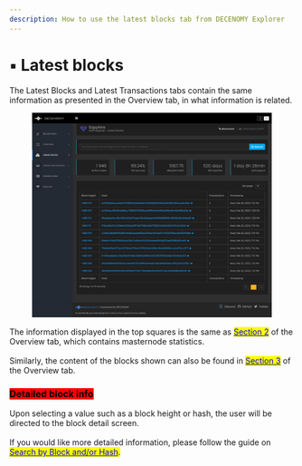 ```yaml
---
description: How to use the latest blocks tab from DECENOMY Explorer
---
```


# ▪ Latest blocks

The Latest Blocks and Latest Transactions tabs contain the same information as presented in the Overview tab, in what information is related.

<figure><img src="../../.gitbook/assets/Explorer latest blocks.jpg" alt=""><figcaption></figcaption></figure>

The information displayed in the top squares is the same as [<mark style="color:blue;">Section 2</mark>](overview.md#section-2) of the Overview tab, which contains masternode statistics.\
\
Similarly, the content of the blocks shown can also be found in [<mark style="color:blue;">Section 3</mark>](overview.md#section-3) of the Overview tab.

### <mark style="background-color:red;">Detailed block info</mark>

Upon selecting a value such as a block height or hash, the user will be directed to the block detail screen.\
\
If you would like more detailed information, please follow the guide on [<mark style="color:blue;">Search by Block and/or Hash</mark>](search-by-block-and-or-hash.md)<mark style="color:blue;">.</mark>
